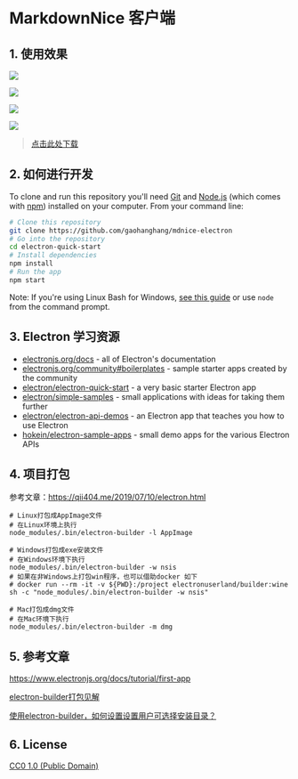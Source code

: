 # MarkdownNice 客户端

## 1. 使用效果

![](https://tva1.sinaimg.cn/large/007S8ZIlgy1gfis4tvibej30u00l4go8.jpg)

![](https://tva1.sinaimg.cn/large/007S8ZIlgy1gfirsytso1j31e20u0hdu.jpg)

![](https://tva1.sinaimg.cn/large/00831rSTgy1gdjvnu34tej31880u04qp.jpg)

![](https://tva1.sinaimg.cn/large/007S8ZIlgy1gfrsyf2123j31c00u01kx.jpg)


> [点击此处下载](https://github.com/gaohanghang/mdnice-electron/releases)


## 2. 如何进行开发

To clone and run this repository you'll need [Git](https://git-scm.com) and [Node.js](https://nodejs.org/en/download/) (which comes with [npm](http://npmjs.com)) installed on your computer. From your command line:

```bash
# Clone this repository
git clone https://github.com/gaohanghang/mdnice-electron
# Go into the repository
cd electron-quick-start
# Install dependencies
npm install
# Run the app
npm start
```

Note: If you're using Linux Bash for Windows, [see this guide](https://www.howtogeek.com/261575/how-to-run-graphical-linux-desktop-applications-from-windows-10s-bash-shell/) or use `node` from the command prompt.

## 3. Electron 学习资源

- [electronjs.org/docs](https://electronjs.org/docs) - all of Electron's documentation
- [electronjs.org/community#boilerplates](https://electronjs.org/community#boilerplates) - sample starter apps created by the community
- [electron/electron-quick-start](https://github.com/electron/electron-quick-start) - a very basic starter Electron app
- [electron/simple-samples](https://github.com/electron/simple-samples) - small applications with ideas for taking them further
- [electron/electron-api-demos](https://github.com/electron/electron-api-demos) - an Electron app that teaches you how to use Electron
- [hokein/electron-sample-apps](https://github.com/hokein/electron-sample-apps) - small demo apps for the various Electron APIs


## 4. 项目打包

参考文章：https://qii404.me/2019/07/10/electron.html

```
# Linux打包成AppImage文件
# 在Linux环境上执行
node_modules/.bin/electron-builder -l AppImage

# Windows打包成exe安装文件
# 在Windows环境下执行
node_modules/.bin/electron-builder -w nsis
# 如果在非Windows上打包win程序，也可以借助docker 如下
# docker run --rm -it -v ${PWD}:/project electronuserland/builder:wine sh -c "node_modules/.bin/electron-builder -w nsis"

# Mac打包成dmg文件
# 在Mac环境下执行
node_modules/.bin/electron-builder -m dmg

```

## 5. 参考文章

https://www.electronjs.org/docs/tutorial/first-app

[electron-builder打包见解](https://juejin.im/post/5bc53aade51d453df0447927)

[使用electron-builder，如何设置设置用户可选择安装目录？](https://newsn.net/say/electron-builder-install-directory/2.html)

## 6. License

[CC0 1.0 (Public Domain)](LICENSE.md)

